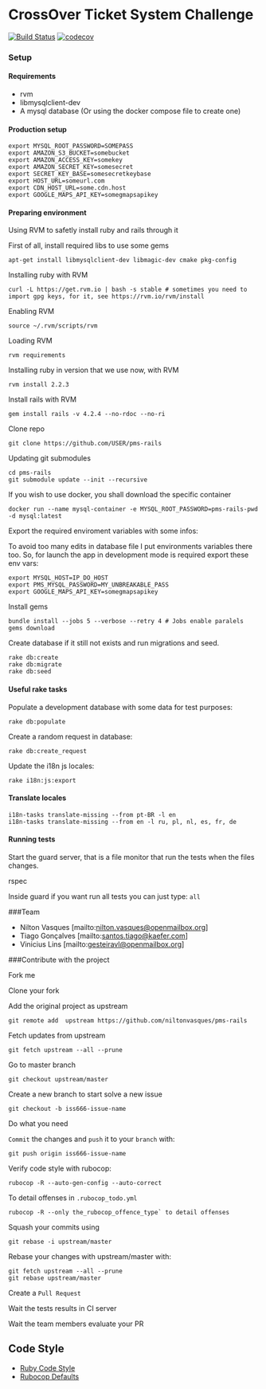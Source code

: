 # CrossOver Ticket System Challenge

[![Build Status](http://drone.niltonvasques.com.br/api/badges/niltonvasques/pms-rails/status.svg)](http://drone.niltonvasques.com.br/niltonvasques/crossover-ticket-system)
[![codecov](https://codecov.io/gh/niltonvasques/pms-rails/branch/master/graph/badge.svg?token=119Yhv8peG)](https://codecov.io/gh/niltonvasques/pms-rails)

### Setup

#### Requirements

* rvm
* libmysqlclient-dev
* A mysql database (Or using the docker compose file to create one)

#### Production setup

    export MYSQL_ROOT_PASSWORD=SOMEPASS
    export AMAZON_S3_BUCKET=somebucket
    export AMAZON_ACCESS_KEY=somekey
    export AMAZON_SECRET_KEY=somesecret
    export SECRET_KEY_BASE=somesecretkeybase
    export HOST_URL=someurl.com
    export CDN_HOST_URL=some.cdn.host
    export GOOGLE_MAPS_API_KEY=somegmapsapikey

#### Preparing environment 

Using RVM to safetly install ruby and rails through it

First of all, install required libs to use some gems

    apt-get install libmysqlclient-dev libmagic-dev cmake pkg-config

Installing ruby with RVM

    curl -L https://get.rvm.io | bash -s stable # sometimes you need to import gpg keys, for it, see https://rvm.io/rvm/install 

Enabling RVM

    source ~/.rvm/scripts/rvm

Loading RVM

    rvm requirements

Installing ruby in version that we use now, with RVM

    rvm install 2.2.3

Install rails with RVM

    gem install rails -v 4.2.4 --no-rdoc --no-ri

Clone repo

    git clone https://github.com/USER/pms-rails

Updating git submodules

    cd pms-rails
    git submodule update --init --recursive


If you wish to use docker, you shall download the specific container

    docker run --name mysql-container -e MYSQL_ROOT_PASSWORD=pms-rails-pwd -d mysql:latest

Export the required enviroment variables with some infos:

To avoid too many edits in database file I put environments variables there too. So, for launch the app in development mode is required export these env vars:

    export MYSQL_HOST=IP_DO_HOST
    export PMS_MYSQL_PASSWORD=MY_UNBREAKABLE_PASS
    export GOOGLE_MAPS_API_KEY=somegmapsapikey

Install gems

    bundle install --jobs 5 --verbose --retry 4 # Jobs enable paralels gems download

Create database if it still not exists and run migrations and seed.

    rake db:create
    rake db:migrate
    rake db:seed

#### Useful rake tasks

Populate a development database with some data for test purposes:

    rake db:populate

Create a random request in database:

    rake db:create_request

Update the i18n js locales:

    rake i18n:js:export

#### Translate locales

    i18n-tasks translate-missing --from pt-BR -l en
    i18n-tasks translate-missing --from en -l ru, pl, nl, es, fr, de

#### Running tests

Start the guard server, that is a file monitor that run the tests when the files changes.

  rspec

Inside guard if you want run all tests you can just type: `all`


###Team

* Nilton Vasques [mailto:nilton.vasques@openmailbox.org]
* Tiago Gonçalves [mailto:santos.tiago@kaefer.com]
* Vinicius Lins [mailto:gesteiravl@openmailbox.org]


###Contribute with the project

Fork me

Clone your fork

Add the original project as upstream 

    git remote add  upstream https://github.com/niltonvasques/pms-rails

Fetch updates from upstream

    git fetch upstream --all --prune

Go to master branch

    git checkout upstream/master

Create a new branch to start solve a new issue 

    git checkout -b iss666-issue-name 

Do what you need

`Commit` the changes and `push` it to your `branch` with:

    git push origin iss666-issue-name

Verify code style with rubocop:

    rubocop -R --auto-gen-config --auto-correct
    
To detail offenses in `.rubocop_todo.yml` 

    rubocop -R --only the_rubocop_offence_type` to detail offenses

Squash your commits using 

    git rebase -i upstream/master

Rebase your changes with upstream/master with:

    git fetch upstream --all --prune
    git rebase upstream/master

Create a `Pull Request`

Wait the tests results in CI server 

Wait the team members evaluate your PR 

## Code Style

* [Ruby Code Style](https://github.com/bbatsov/ruby-style-guide#dont-hide-exceptions)
* [Rubocop Defaults](https://github.com/bbatsov/rubocop/blob/master/config/enabled.yml)
